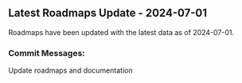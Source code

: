 ## Latest Roadmaps Update - 2024-07-01
Roadmaps have been updated with the latest data as of 2024-07-01.

### Commit Messages:
Update roadmaps and documentation
